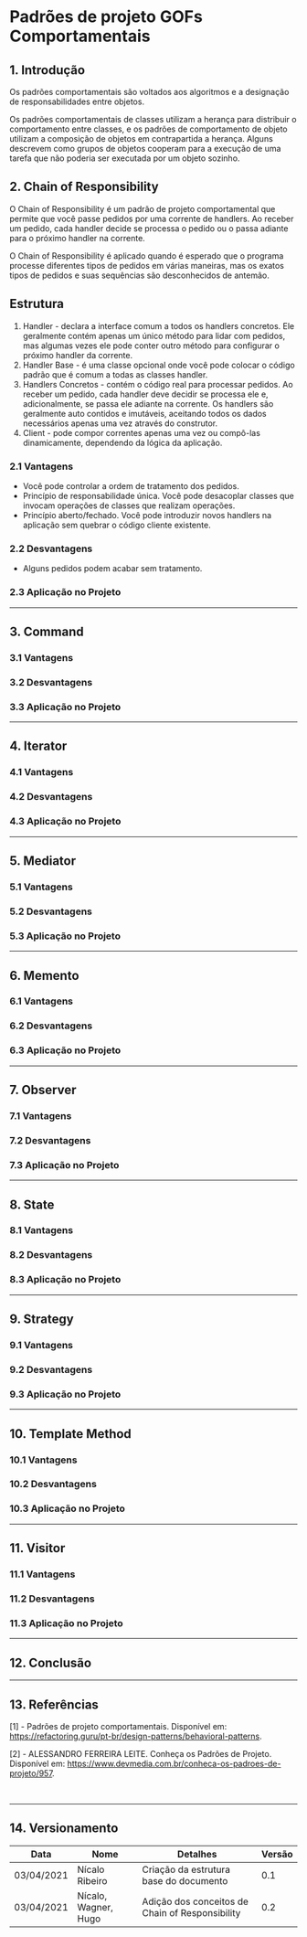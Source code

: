 # Padrões de projeto GOFs Comportamentais
## 1. Introdução
Os padrões comportamentais são voltados aos algoritmos e a designação de responsabilidades entre objetos.  

Os padrões comportamentais de classes utilizam a herança para distribuir o comportamento entre classes, e os padrões de comportamento de objeto utilizam a composição de objetos em contrapartida a herança. Alguns descrevem como grupos de objetos cooperam para a execução de uma tarefa que não poderia ser executada por um objeto sozinho.

## 2. Chain of Responsibility  
O Chain of Responsibility é um padrão de projeto comportamental que permite que você passe pedidos por uma corrente de handlers. Ao receber um pedido, cada handler decide se processa o pedido ou o passa adiante para o próximo handler na corrente.  

O Chain of Responsibility é aplicado quando é esperado que o programa processe diferentes tipos de pedidos em várias maneiras, mas os exatos tipos de pedidos e suas sequências são desconhecidos de antemão.

## Estrutura
1. Handler - declara a interface comum a todos os handlers concretos. Ele geralmente contém apenas um único método para lidar com pedidos, mas algumas vezes ele pode conter outro método para configurar o próximo handler da corrente.
2. Handler Base - é uma classe opcional onde você pode colocar o código padrão que é comum a todas as classes handler.
3. Handlers Concretos - contém o código real para processar pedidos. Ao receber um pedido, cada handler deve decidir se processa ele e, adicionalmente, se passa ele adiante na corrente. Os handlers são geralmente auto contidos e imutáveis, aceitando todos os dados necessários apenas uma vez através do construtor.
4. Client - pode compor correntes apenas uma vez ou compô-las dinamicamente, dependendo da lógica da aplicação.

### 2.1 Vantagens
-  Você pode controlar a ordem de tratamento dos pedidos.
-  Princípio de responsabilidade única. Você pode desacoplar classes que invocam operações de classes que realizam operações.
-  Princípio aberto/fechado. Você pode introduzir novos handlers na aplicação sem quebrar o código cliente existente.
### 2.2 Desvantagens
- Alguns pedidos podem acabar sem tratamento.

### 2.3 Aplicação no Projeto

- - -

## 3. Command

### 3.1 Vantagens

### 3.2 Desvantagens

### 3.3 Aplicação no Projeto

- - -

## 4. Iterator

### 4.1 Vantagens

### 4.2 Desvantagens

### 4.3 Aplicação no Projeto

- - -

## 5. Mediator

### 5.1 Vantagens

### 5.2 Desvantagens

### 5.3 Aplicação no Projeto

- - -

## 6. Memento

### 6.1 Vantagens

### 6.2 Desvantagens

### 6.3 Aplicação no Projeto

- - -

## 7. Observer

### 7.1 Vantagens

### 7.2 Desvantagens

### 7.3 Aplicação no Projeto

- - -

## 8. State

### 8.1 Vantagens

### 8.2 Desvantagens

### 8.3 Aplicação no Projeto

- - -

## 9. Strategy

### 9.1 Vantagens

### 9.2 Desvantagens

### 9.3 Aplicação no Projeto

- - -

## 10. Template Method

### 10.1 Vantagens

### 10.2 Desvantagens

### 10.3 Aplicação no Projeto

- - -

## 11. Visitor

### 11.1 Vantagens

### 11.2 Desvantagens

### 11.3 Aplicação no Projeto

- - -

## 12. Conclusão

- - -

## 13. Referências

[1] - Padrões de projeto comportamentais. Disponível em: <https://refactoring.guru/pt-br/design-patterns/behavioral-patterns>.  

[2] - ALESSANDRO FERREIRA LEITE. Conheça os Padrões de Projeto. Disponível em: <https://www.devmedia.com.br/conheca-os-padroes-de-projeto/957>.

‌
‌
- - -

## 14. Versionamento
|Data|Nome|Detalhes|Versão|
|----|----|--------|------|
|03/04/2021|Nícalo Ribeiro| Criação da estrutura base do documento| 0.1|
|03/04/2021|Nícalo, Wagner, Hugo| Adição dos conceitos de Chain of Responsibility | 0.2 |